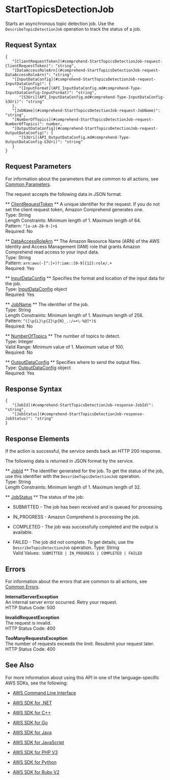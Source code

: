 # StartTopicsDetectionJob<a name="API_StartTopicsDetectionJob"></a>

Starts an asynchronous topic detection job\. Use the `DescribeTopicDetectionJob` operation to track the status of a job\.

## Request Syntax<a name="API_StartTopicsDetectionJob_RequestSyntax"></a>

```
{
   "[ClientRequestToken](#comprehend-StartTopicsDetectionJob-request-ClientRequestToken)": "string",
   "[DataAccessRoleArn](#comprehend-StartTopicsDetectionJob-request-DataAccessRoleArn)": "string",
   "[InputDataConfig](#comprehend-StartTopicsDetectionJob-request-InputDataConfig)": { 
      "[InputFormat](API_InputDataConfig.md#comprehend-Type-InputDataConfig-InputFormat)": "string",
      "[S3Uri](API_InputDataConfig.md#comprehend-Type-InputDataConfig-S3Uri)": "string"
   },
   "[JobName](#comprehend-StartTopicsDetectionJob-request-JobName)": "string",
   "[NumberOfTopics](#comprehend-StartTopicsDetectionJob-request-NumberOfTopics)": number,
   "[OutputDataConfig](#comprehend-StartTopicsDetectionJob-request-OutputDataConfig)": { 
      "[S3Uri](API_OutputDataConfig.md#comprehend-Type-OutputDataConfig-S3Uri)": "string"
   }
}
```

## Request Parameters<a name="API_StartTopicsDetectionJob_RequestParameters"></a>

For information about the parameters that are common to all actions, see [Common Parameters](CommonParameters.md)\.

The request accepts the following data in JSON format\.

 ** [ClientRequestToken](#API_StartTopicsDetectionJob_RequestSyntax) **   <a name="comprehend-StartTopicsDetectionJob-request-ClientRequestToken"></a>
A unique identifier for the request\. If you do not set the client request token, Amazon Comprehend generates one\.  
Type: String  
Length Constraints: Minimum length of 1\. Maximum length of 64\.  
Pattern: `^[a-zA-Z0-9-]+$`   
Required: No

 ** [DataAccessRoleArn](#API_StartTopicsDetectionJob_RequestSyntax) **   <a name="comprehend-StartTopicsDetectionJob-request-DataAccessRoleArn"></a>
The Amazon Resource Name \(ARN\) of the AWS Identity and Access Management \(IAM\) role that grants Amazon Comprehend read access to your input data\.   
Type: String  
Pattern: `arn:aws(-[^:]+)?:iam::[0-9]{12}:role/.+`   
Required: Yes

 ** [InputDataConfig](#API_StartTopicsDetectionJob_RequestSyntax) **   <a name="comprehend-StartTopicsDetectionJob-request-InputDataConfig"></a>
Specifies the format and location of the input data for the job\.  
Type: [InputDataConfig](API_InputDataConfig.md) object  
Required: Yes

 ** [JobName](#API_StartTopicsDetectionJob_RequestSyntax) **   <a name="comprehend-StartTopicsDetectionJob-request-JobName"></a>
The identifier of the job\.  
Type: String  
Length Constraints: Minimum length of 1\. Maximum length of 256\.  
Pattern: `^([\p{L}\p{Z}\p{N}_.:/=+\-%@]*)$`   
Required: No

 ** [NumberOfTopics](#API_StartTopicsDetectionJob_RequestSyntax) **   <a name="comprehend-StartTopicsDetectionJob-request-NumberOfTopics"></a>
The number of topics to detect\.  
Type: Integer  
Valid Range: Minimum value of 1\. Maximum value of 100\.  
Required: No

 ** [OutputDataConfig](#API_StartTopicsDetectionJob_RequestSyntax) **   <a name="comprehend-StartTopicsDetectionJob-request-OutputDataConfig"></a>
Specifies where to send the output files\.  
Type: [OutputDataConfig](API_OutputDataConfig.md) object  
Required: Yes

## Response Syntax<a name="API_StartTopicsDetectionJob_ResponseSyntax"></a>

```
{
   "[JobId](#comprehend-StartTopicsDetectionJob-response-JobId)": "string",
   "[JobStatus](#comprehend-StartTopicsDetectionJob-response-JobStatus)": "string"
}
```

## Response Elements<a name="API_StartTopicsDetectionJob_ResponseElements"></a>

If the action is successful, the service sends back an HTTP 200 response\.

The following data is returned in JSON format by the service\.

 ** [JobId](#API_StartTopicsDetectionJob_ResponseSyntax) **   <a name="comprehend-StartTopicsDetectionJob-response-JobId"></a>
The identifier generated for the job\. To get the status of the job, use this identifier with the `DescribeTopicDetectionJob` operation\.  
Type: String  
Length Constraints: Minimum length of 1\. Maximum length of 32\.

 ** [JobStatus](#API_StartTopicsDetectionJob_ResponseSyntax) **   <a name="comprehend-StartTopicsDetectionJob-response-JobStatus"></a>
The status of the job:   

+ SUBMITTED \- The job has been received and is queued for processing\.

+ IN\_PROGRESS \- Amazon Comprehend is processing the job\.

+ COMPLETED \- The job was successfully completed and the output is available\.

+ FAILED \- The job did not complete\. To get details, use the `DescribeTopicDetectionJob` operation\.
Type: String  
Valid Values:` SUBMITTED | IN_PROGRESS | COMPLETED | FAILED` 

## Errors<a name="API_StartTopicsDetectionJob_Errors"></a>

For information about the errors that are common to all actions, see [Common Errors](CommonErrors.md)\.

 **InternalServerException**   
An internal server error occurred\. Retry your request\.  
HTTP Status Code: 500

 **InvalidRequestException**   
The request is invalid\.  
HTTP Status Code: 400

 **TooManyRequestsException**   
The number of requests exceeds the limit\. Resubmit your request later\.  
HTTP Status Code: 400

## See Also<a name="API_StartTopicsDetectionJob_SeeAlso"></a>

For more information about using this API in one of the language\-specific AWS SDKs, see the following:

+  [AWS Command Line Interface](http://docs.aws.amazon.com/goto/aws-cli/comprehend-2017-11-27/StartTopicsDetectionJob) 

+  [AWS SDK for \.NET](http://docs.aws.amazon.com/goto/DotNetSDKV3/comprehend-2017-11-27/StartTopicsDetectionJob) 

+  [AWS SDK for C\+\+](http://docs.aws.amazon.com/goto/SdkForCpp/comprehend-2017-11-27/StartTopicsDetectionJob) 

+  [AWS SDK for Go](http://docs.aws.amazon.com/goto/SdkForGoV1/comprehend-2017-11-27/StartTopicsDetectionJob) 

+  [AWS SDK for Java](http://docs.aws.amazon.com/goto/SdkForJava/comprehend-2017-11-27/StartTopicsDetectionJob) 

+  [AWS SDK for JavaScript](http://docs.aws.amazon.com/goto/AWSJavaScriptSDK/comprehend-2017-11-27/StartTopicsDetectionJob) 

+  [AWS SDK for PHP V3](http://docs.aws.amazon.com/goto/SdkForPHPV3/comprehend-2017-11-27/StartTopicsDetectionJob) 

+  [AWS SDK for Python](http://docs.aws.amazon.com/goto/boto3/comprehend-2017-11-27/StartTopicsDetectionJob) 

+  [AWS SDK for Ruby V2](http://docs.aws.amazon.com/goto/SdkForRubyV2/comprehend-2017-11-27/StartTopicsDetectionJob) 